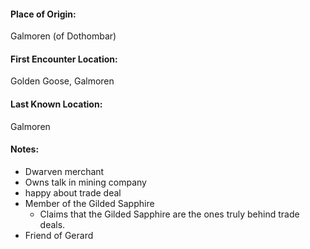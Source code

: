 
#### Place of Origin: 
Galmoren (of Dothombar)
#### First Encounter Location: 
Golden Goose, Galmoren
#### Last Known Location: 
Galmoren


#### Notes:
* Dwarven merchant
* Owns talk in mining company
* happy about trade deal
* Member of the Gilded Sapphire
    * Claims that the Gilded Sapphire are the ones truly behind trade deals.
* Friend of Gerard
